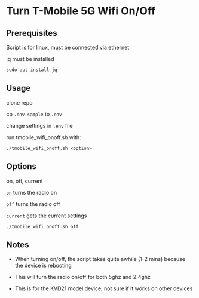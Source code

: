 # Turn T-Mobile 5G Wifi On/Off

## Prerequisites
Script is for linux, must be connected via ethernet

jq must be installed

```sudo apt install jq```

## Usage
clone repo

cp ```.env.sample``` to ```.env```

change settings in ```.env``` file

run tmobile_wifi_onoff.sh with:

```./tmobile_wifi_onoff.sh <option>```

## Options
on, off, current

```on``` turns the radio on

```off``` turns the radio off

```current``` gets the current settings

```./tmobile_wifi_onoff.sh off```

## Notes
- When turning on/off, the script takes quite awhile (1-2 mins) because the device is rebooting

- This will turn the radio on/off for both 5ghz and 2.4ghz

- This is for the KVD21 model device, not sure if it works on other devices
